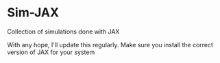 # Sim-JAX
Collection of simulations done with JAX

With any hope, I'll update this regularly.
Make sure you install the correct version of JAX for your system
